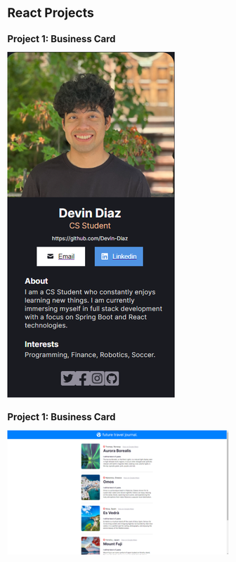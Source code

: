 # React Projects

## Project 1: Business Card
<img src="Outputs/business-card.png" />

## Project 1: Business Card
<img src="Outputs/project_2.png" />
